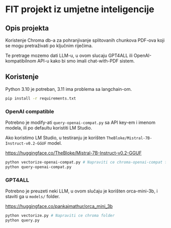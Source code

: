 # FIT projekt iz umjetne inteligencije

## Opis projekta

Koristenje Chroma db-a za pohranjivanje splitovanih chunkova PDF-ova koji se mogu pretraživati po ključnim riječima.

Te pretrage mozemo dati LLM-u, u ovom slucaju GPT4ALL ili OpenAI-kompatibilnom API-u kako bi smo imali chat-with-PDF sistem.


## Koristenje

Python 3.10 je potreban, 3.11 ima problema sa langchain-om.

```bash
pip install -r requirements.txt
```

### OpenAI compatible
    
Potrebno je modify-ati `query-openai-compat.py` sa API key-em i imenom modela, ili po defaultu koristiti LM Studio.

Ako koristimo LM Studio, u testiranju je korišten `TheBloke/Mistral-7B-Instruct-v0.2-GGUF` model.

https://huggingface.co/TheBloke/Mistral-7B-Instruct-v0.2-GGUF
```bash
python vectorize-openai-compat.py # Napraviti ce chroma-openai-compat folder 
python query-openai-compat.py
```

### GPT4ALL

Potrebno je preuzeti neki LLM, u ovom slučaju je korišten orca-mini-3b, i staviti ga u `models/` folder.

https://huggingface.co/pankajmathur/orca_mini_3b
```bash
python vectorize.py # Napraviti ce chroma folder
python query.py
```
